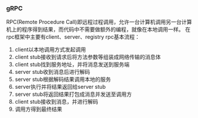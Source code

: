 ### gRPC
RPC(Remote Procedure Call)即远程过程调用，允许一台计算机调用另一台计算机上的程序得到结果，而代码中不需要做额外的编程，就像在本地调用一样。
在rpc框架中主要有client、server、registry
rpc基本流程：
1. client以本地调用方式发起调用
2. client stub接收到请求后将方法参数等组装成网络传输的消息体
3. client stub找到服务地址，并将消息发送到服务端
4. server stub收到消息后进行解码
5. server stub根据解码结果调用本地的服务
6. server执行并将结果返回给server stub
7. server stub将返回结果打包成消息并发送至调用方
8. client stub接收到消息，并进行解码
9. 调用方得到最终结果

